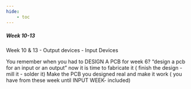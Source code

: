 ```yaml
---
hide:
    - toc
---
```


##### Week 10-13

Week 10 & 13 - Output devices - Input Devices

You remember when you had to DESIGN A PCB for week 6? “design a pcb for an input or an output” now it is time to fabricate it ( finish the design - mill it - solder it)
Make the PCB you designed real and make it work ( you have from these week until INPUT WEEK- included)












